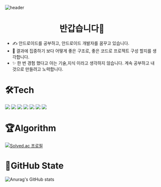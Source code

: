 ![header](https://capsule-render.vercel.app/api?type=slice&color=auto&height=300&section=header&text=SeoJeongWoo&fontSize=90)
# <center>반갑습니다👋</center>

+ ✍ 안드로이드를 공부하고, 안드로이드 개발자를 꿈꾸고 있습니다.
+ 🎨 결과에 집중하기 보다 어떻게 좋은 구조로, 좋은 코드로 프로젝트 구성 할지를 생각합니다.
+ ✨ 한 번 경험 했다고 아는 기술,지식 이라고 생각하지 않습니다. 계속 공부하고 내 것으로 만들려고 노력합니다.

# 🛠Tech
<img src="https://img.shields.io/badge/Kotlin-FFA200?style=flat-square&logo=kotlin&logoColor=#7F52FF"/> <img src="https://img.shields.io/badge/Android-0085DE?style=flat-square&logo=android&logoColor=#3DDC84"/>
<img src="https://img.shields.io/badge/JAVA-CC0000?style=flat-square&logo=OpenJDK&logoColor=#3DDC84"/>
<img src="https://img.shields.io/badge/Android Studio-224099?style=flat-square&logo=Android Studio&logoColor=#3DDC84"/>
<img src="https://img.shields.io/badge/Eclipse-2C2255?style=flat-square&logo=Eclipse IDE&logoColor=#2C2255"/>
<img src="https://img.shields.io/badge/IntelliJ-5A45FF?style=flat-square&logo=IntelliJ IDEA&logoColor=#000000"/>
<img src="https://img.shields.io/badge/Notion-8B89CC?style=flat-square&logo=Notion&logoColor=#000000"/>

# 🏆Algorithm
[![Solved.ac 프로필](http://mazassumnida.wtf/api/v2/generate_badge?boj=qw4643987)](https://solved.ac/qw4643987/)

# 🏅GitHub State
![Anurag's GitHub stats](https://github-readme-stats-git-masterrstaa-rickstaa.vercel.app/api?username=SEO-J17&show_icons=true&theme=tokyonight)


